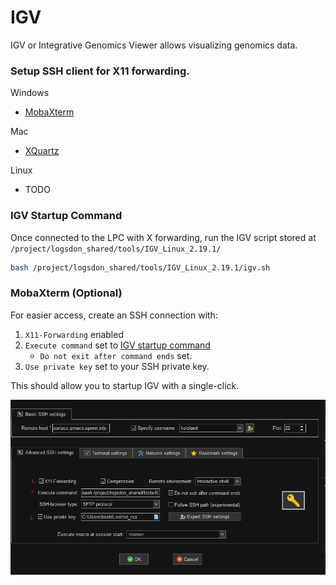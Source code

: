 # IGV
IGV or Integrative Genomics Viewer allows visualizing genomics data.

### Setup SSH client for X11 forwarding.
Windows
* [MobaXterm](https://mobaxterm.mobatek.net/)

Mac
* [XQuartz](https://www.xquartz.org/)

Linux
* TODO

### IGV Startup Command
Once connected to the LPC with X forwarding, run the IGV script stored at `/project/logsdon_shared/tools/IGV_Linux_2.19.1/`  
```bash
bash /project/logsdon_shared/tools/IGV_Linux_2.19.1/igv.sh
```

### MobaXterm (Optional)
For easier access, create an SSH connection with:
1. `X11-Forwarding` enabled
2. `Execute command` set to [IGV startup command](#igv-startup-command)
    * `Do not exit after command ends` set.
3. `Use private key` set to your SSH private key.

This should allow you to startup IGV with a single-click.

![](imgs/mobaxterm_igv_settings.png)
